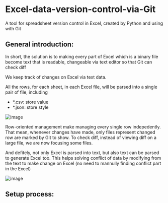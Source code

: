 # Excel-data-version-control-via-Git
A tool for spreadsheet version control in Excel, created by Python and using with Git

## General introduction: 
In short, the solution is to making every part of Excel which is a binary file become text that is readable, changeable via text editor so that Git can check diff

We keep track of changes on Excel via text data. 

All the rows, for each sheet, in each Excel file, will be parsed into a single pair of file, including
- *.csv: store value
- *.json: store style

![image](https://github.com/hellofromtheothersky/Excel-data-version-control-via-Git/assets/84280247/3d2aad3b-9967-43c1-bc2e-c66afa230f04)

Row-oriented management make managing every single row indepedently. That mean, whenever changes have made, only files represent changed row are marked by Git to show. To check diff, instead of viewing diff on a large file, we are now focusing some files. 

And defitely, not only Excel is parsed into text, but also text can be parsed to generate Excel too. This helps solving conflict of data by modifying from the text to make change on Excel (no need to mannully finding conflict part in the Excel)

![image](https://github.com/hellofromtheothersky/Excel-data-version-control-via-Git/assets/84280247/9d22e693-4351-46b2-aaf1-d44059f80f4a)

## Setup process: 




